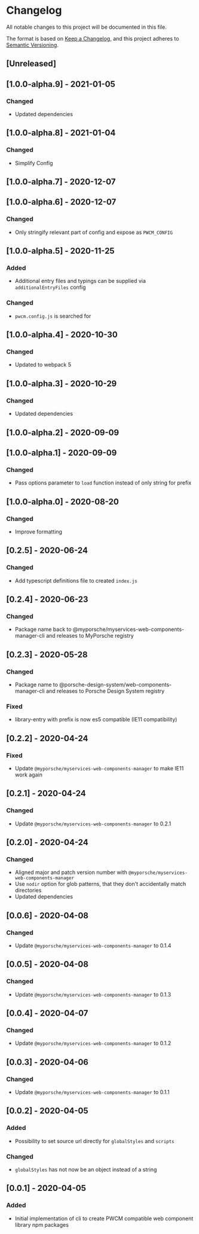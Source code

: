# Changelog
All notable changes to this project will be documented in this file.

The format is based on [Keep a Changelog](https://keepachangelog.com/en/1.0.0/),
and this project adheres to [Semantic Versioning](https://semver.org/spec/v2.0.0.html).

## [Unreleased]

## [1.0.0-alpha.9] - 2021-01-05
### Changed
- Updated dependencies

## [1.0.0-alpha.8] - 2021-01-04
### Changed
- Simplify Config

## [1.0.0-alpha.7] - 2020-12-07
## [1.0.0-alpha.6] - 2020-12-07
### Changed
- Only stringify relevant part of config and expose as `PWCM_CONFIG`

## [1.0.0-alpha.5] - 2020-11-25
### Added
- Additional entry files and typings can be supplied via `additionalEntryFiles` config

### Changed
- `pwcm.config.js` is searched for

## [1.0.0-alpha.4] - 2020-10-30
### Changed
- Updated to webpack 5

## [1.0.0-alpha.3] - 2020-10-29
### Changed
- Updated dependencies

## [1.0.0-alpha.2] - 2020-09-09

## [1.0.0-alpha.1] - 2020-09-09
### Changed
- Pass options parameter to `load` function instead of only string for prefix

## [1.0.0-alpha.0] - 2020-08-20
### Changed
- Improve formatting

## [0.2.5] - 2020-06-24
### Changed
- Add typescript definitions file to created `index.js`

## [0.2.4] - 2020-06-23
### Changed
- Package name back to @myporsche/myservices-web-components-manager-cli and releases to MyPorsche registry

## [0.2.3] - 2020-05-28
### Changed
- Package name to @porsche-design-system/web-components-manager-cli and releases to Porsche Design System registry

### Fixed
- library-entry with prefix is now es5 compatible (IE11 compatibility)

## [0.2.2] - 2020-04-24
### Fixed
- Update `@myporsche/myservices-web-components-manager` to make IE11 work again

## [0.2.1] - 2020-04-24
### Changed
- Update `@myporsche/myservices-web-components-manager` to 0.2.1

## [0.2.0] - 2020-04-24
### Changed
- Aligned major and patch version number with `@myporsche/myservices-web-components-manager`
- Use `nodir` option for glob patterns, that they don't accidentally match directories
- Updated dependencies 

## [0.0.6] - 2020-04-08
### Changed
- Update `@myporsche/myservices-web-components-manager` to 0.1.4

## [0.0.5] - 2020-04-08
### Changed
- Update `@myporsche/myservices-web-components-manager` to 0.1.3

## [0.0.4] - 2020-04-07
### Changed
- Update `@myporsche/myservices-web-components-manager` to 0.1.2

## [0.0.3] - 2020-04-06
### Changed
- Update `@myporsche/myservices-web-components-manager` to 0.1.1

## [0.0.2] - 2020-04-05
### Added
- Possibility to set source url directly for `globalStyles` and `scripts`

### Changed
- `globalStyles` has not now be an object instead of a string

## [0.0.1] - 2020-04-05
### Added
- Initial implementation of cli to create PWCM compatible
  web component library npm packages

